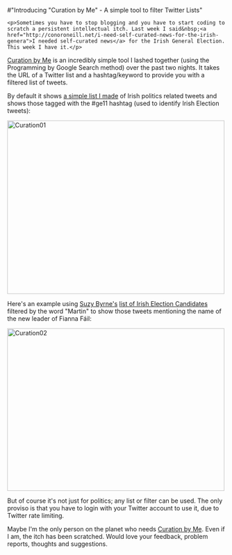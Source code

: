 #"Introducing \"Curation by Me\" - A simple tool to filter Twitter Lists"


    <p>Sometimes you have to stop blogging and you have to start coding to scratch a persistent intellectual itch. Last week I said&nbsp;<a href="http://conoroneill.net/i-need-self-curated-news-for-the-irish-genera">I needed self-curated news</a> for the Irish General Election. This week I have it.</p>
<p><a href="http://curationby.me">Curation by Me</a> is an incredibly simple tool I lashed together (using the Programming by Google Search method) over the past two nights. It takes the URL of a Twitter list and a hashtag/keyword to provide you with a filtered list of tweets.</p>
<p>By default it shows <a href="http://twitter.com/#!/conoro/general-election-2011">a simple list I made</a> of Irish politics related tweets and shows those tagged with the #ge11 hashtag (used to identify Irish Election tweets):</p>
<p><div class='p_embed p_image_embed'>
<a href="http://getfile0.posterous.com/getfile/files.posterous.com/temp-2011-01-26/AvfjHprBqfhrJkalqkjnbaDimHafslFGCFBArivqbyBbCuvAkcozyvbbutmI/curation01.png.scaled1000.png"><img alt="Curation01" height="398" src="http://getfile5.posterous.com/getfile/files.posterous.com/temp-2011-01-26/AvfjHprBqfhrJkalqkjnbaDimHafslFGCFBArivqbyBbCuvAkcozyvbbutmI/curation01.png.scaled500.png" width="500" /></a>
</div>
</p>
<p>Here's an example using <a href="http://www.mamanpoulet.com/">Suzy Byrne's</a> <a href="http://twitter.com/#!/suzybie/candidates-ge11-3">list of Irish Election Candidates</a> filtered by the word "Martin" to show those tweets mentioning the name of the new leader of Fianna F&aacute;il:</p>
<p><div class='p_embed p_image_embed'>
<a href="http://getfile3.posterous.com/getfile/files.posterous.com/temp-2011-01-26/hpHjEEwhtrkGneblkJeDeEGhsIwtcrrmEDsdwJfxDrggjuGEAjxesFqFvgEj/curation02.png.scaled1000.png"><img alt="Curation02" height="373" src="http://getfile1.posterous.com/getfile/files.posterous.com/temp-2011-01-26/hpHjEEwhtrkGneblkJeDeEGhsIwtcrrmEDsdwJfxDrggjuGEAjxesFqFvgEj/curation02.png.scaled500.png" width="500" /></a>
</div>
</p>
<p>But of course it's not just for politics; any list or filter can be used. The only proviso is that you have to login with your Twitter account to use it, due to Twitter rate limiting.</p>
<p>Maybe I'm the only person on the planet who needs <a href="http://curationby.me">Curation by Me</a>. Even if I am, the itch has been scratched. Would love your feedback, problem reports, thoughts and suggestions.</p>
<p>&nbsp;</p>
  